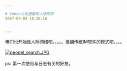 ```yaml
---

# Yahoo人物搜索和人际网络
2007-09-04 18:26:16


---
```



俺们也开始做人际网络吧。。。。。推翻传统IM软件的模式吧。。。。<br />
&nbsp; <br />
<a target=_blank href="http://fm151.img.xiaonei.com/blog/20070904/18/24/A147160646924OXC.JPG" target="_blank"><img src="http://fm151.img.xiaonei.com/blog/20070904/18/24/A147160646924OXC.JPG" alt="peopel_search.JPG"></a><br />
<br />
ps: 第一次使用与日志有关的好友。<br />
